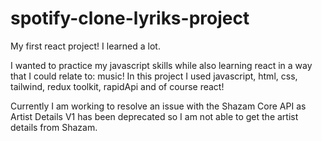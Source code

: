 # spotify-clone-lyriks-project
My first react project! I learned a lot.

I wanted to practice my javascript skills while also learning react in a way that I could relate to: music! 
In this project I used javascript, html, css, tailwind, redux toolkit, rapidApi and of course react! 

Currently I am working to resolve an issue with the Shazam Core API as Artist Details V1 has been deprecated so I am not able
to get the artist details from Shazam.

